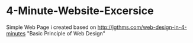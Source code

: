 # 4-Minute-Website-Excersice
Simple Web Page i created based on http://jgthms.com/web-design-in-4-minutes "Basic Principle of Web Design"
